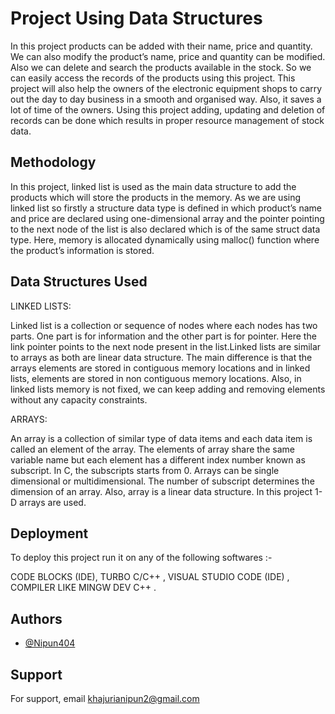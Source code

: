 
# Project Using Data Structures

In this project products can be added with their name, price and quantity. We can also 
modify the product’s name, price and quantity can be modified. Also we can delete and 
search the products available in the stock. So we can easily access the records of the 
products using this project. This project will also help the owners of the electronic 
equipment shops to carry out the day to day business in a smooth and organised way. 
Also, it saves a lot of time of the owners. 
Using this project adding, updating and deletion of records can be done which results in 
proper resource management of stock data.


## Methodology

In this project, linked list is used as the main data structure to add the products 
which will store the products in the memory. 
As we are using linked list so firstly a structure data type is defined in which product’s 
name and price are declared using one-dimensional array and the pointer pointing to the 
next node of the list is also declared which is of the same struct data type. 
Here, memory is allocated dynamically using malloc() function where the product’s 
information is stored. 
## Data Structures Used

 LINKED LISTS:

Linked list is a collection or sequence of nodes where each nodes has two parts. One part 
is for information and the other part is for pointer. 
Here the link pointer points to the next node present in the list.Linked lists are similar to 
arrays as both are linear data structure. The main difference is that the arrays elements are 
stored in contiguous memory locations and in linked lists, elements are stored in non 
contiguous memory locations. Also, in linked lists memory is not fixed, we can keep 
adding and removing elements without any capacity constraints. 


 ARRAYS:
  
An array is a collection of similar type of data items and each data item is called an 
element of the array. The elements of array share the same variable name but each 
element has a different index number known as subscript. 
In C, the subscripts starts from 0. 
Arrays can be single dimensional or multidimensional. The number of subscript 
determines the dimension of an array. Also, array is a linear data structure. In this project 
1-D arrays are used. 
## Deployment

To deploy this project run it on any of the following softwares :-


CODE BLOCKS (IDE), 
TURBO C/C++ ,
VISUAL STUDIO CODE (IDE) , 
COMPILER LIKE MINGW DEV C++ .




## Authors

- [@Nipun404](https://www.github.com/Nipun404)


## Support

For support, email khajurianipun2@gmail.com

